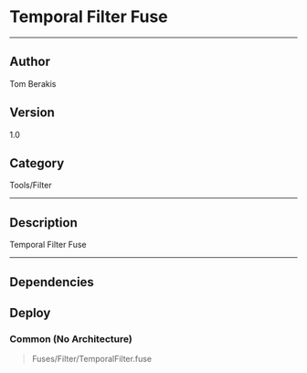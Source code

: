 # Temporal Filter Fuse
___

## Author
Tom Berakis

## Version
1.0

## Category
Tools/Filter

___

## Description
Temporal Filter Fuse

___

## Dependencies

## Deploy

### Common (No Architecture)

> Fuses/Filter/TemporalFilter.fuse  

